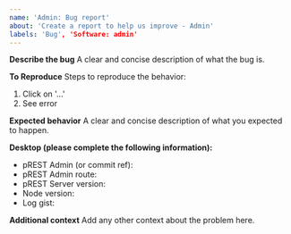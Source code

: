 ```yaml
---
name: 'Admin: Bug report'
about: 'Create a report to help us improve - Admin'
labels: 'Bug', 'Software: admin'
---
```


<!--
## before reporting certifies
1. Please speak English, this is the language everybody of us can speak and write
2. Please take a moment to search that an issue doesn't already exist here https://github.com/palevi67/prest/issues
3. Please give all relevant information below for bug reports, incomplete details will be handled as an invalid report

## Create specific issue
Admin - Bug Report: https://github.com/palevi67/prest/issues/new?template=admin_bug_report.md
Admin - Feature Request: https://github.com/palevi67/prest/issues/new?template=admin_feature_request.md
Admin - Custom: https://github.com/palevi67/prest/issues/new?template=admin_custom.md
-->

**Describe the bug**
A clear and concise description of what the bug is.

**To Reproduce**
Steps to reproduce the behavior:
1. Click on '...'
2. See error

**Expected behavior**
A clear and concise description of what you expected to happen.

**Desktop (please complete the following information):**
 - pREST Admin (or commit ref):
 - pREST Admin route:
 - pREST Server version:
 - Node version:
 - Log gist:

**Additional context**
Add any other context about the problem here.
